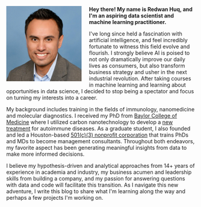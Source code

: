 <img src="/images/profile.jpg" align="left" height="200" style="padding-right:20px; padding-bottom:5px">**Hey there! My name is Redwan Huq, and I'm an aspiring data scientist and machine learning practitioner.**

I've long since held a fascination with artificial intelligence, and feel incredibly fortunate to witness this field evolve and flourish. I strongly believe AI is poised to not only dramatically improve our daily lives as consumers, but also transform business strategy and usher in the next industrial revolution. After taking courses in machine learning and learning about opportunities in data science, I decided to stop being a spectator and focus on turning my interests into a career.

My background includes training in the fields of immunology, nanomedicine and molecular diagnostics. I received my PhD from [Baylor College of Medicine](https://www.bcm.edu/research/labs/christine-beeton) where I utilized carbon nanotechnology to develop a [new](https://www.bcm.edu/news/molecular-physiology-and-biophysics/nanoparticle-therapy-for-autoimmune-disease) [treatment](http://www.nature.com/articles/srep33808) for autoimmune diseases. As a graduate student, I also founded and led a Houston-based [501(c)(3) nonprofit corporation](http://medcenterconsulting.com) that trains PhDs and MDs to become management consultants. Throughout both endeavors, my favorite aspect has been generating meaningful insights from data to make more informed decisions.

I believe my hypothesis-driven and analytical approaches from 14+ years of experience in academia and industry, my business acumen and leadership skills from building a company, and my passion for answering questions with data and code will facilitate this transition. As I navigate this new adventure, I write this blog to share what I'm learning along the way and perhaps a few projects I'm working on.

